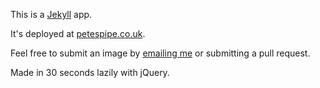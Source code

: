 This is a [Jekyll](http://jekyllrb.com) app.

It's deployed at [petespipe.co.uk](http://petespipe.co.uk).

Feel free to submit an image by [emailing me](jalada@gmail.com) or submitting a pull request.

Made in 30 seconds lazily with jQuery.
